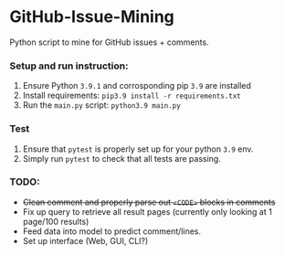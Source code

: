 # GitHub-Issue-Mining
Python script to mine for GitHub issues + comments.

### Setup and run instruction:
1) Ensure Python `3.9.1` and corrosponding pip `3.9` are installed
2) Install requirements: `pip3.9 install -r requirements.txt`
3) Run the `main.py` script: `python3.9 main.py`

### Test
1) Ensure that `pytest` is properly set up for your python `3.9` env.
2) Simply run `pytest` to check that all tests are passing.

### TODO:
- ~~Clean comment and properly parse out `<CODE>` blocks in comments~~
- Fix up query to retrieve all result pages (currently only looking at 1 page/100 results)
- Feed data into model to predict comment/lines.
- Set up interface (Web, GUI, CLI?)
